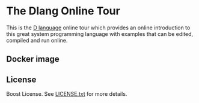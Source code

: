 # The Dlang Online Tour

This is the [D language](https://dlang.org) online tour which
provides an online introduction to this great system programming language
with examples that can be edited, compiled and run online.

## Docker image


## License

Boost License. See [LICENSE.txt](LICENSE.txt) for more details.
